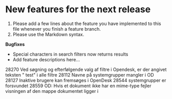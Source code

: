 # New features for the next release


1. Please add a few lines about the feature you have implemented to 
   this file whenever you finish a feature branch.
2. Please use the Markdown syntax.

**Bugfixes**
* Special characters in search filters now returns results
* Add feature descriptions here...

28270 Ved søgning og efterfølgende valg af filtre i Opendesk, er der angivet teksten " test" i alle filtre
28112 Navne på systemgrupper mangler i OD
28127 Inaktive brugere kan fremsøges i OpenDesk
28544 systemgrupper er forsvundet
28559 OD: Hvis et dokument ikke har en mime-type fejler visningen af den mappe dokumentet ligger i